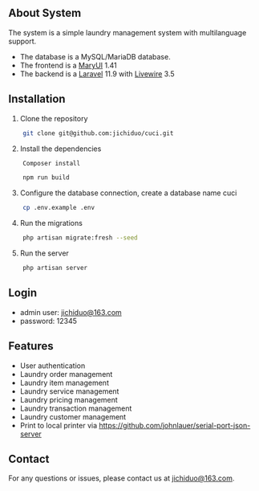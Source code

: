 ## About System
The system is a simple laundry management system with multilanguage support.
- The database is a MySQL/MariaDB database.
- The frontend is a [MaryUI](https://mary-ui.com/) 1.41
- The backend is a [Laravel](https://laravel.com/) 11.9 with [Livewire](https://livewire.laravel.com/) 3.5

## Installation
1. Clone the repository
``` bash
    git clone git@github.com:jichiduo/cuci.git
```

2. Install the dependencies 
``` bash
    Composer install 

    npm run build
```
3. Configure the database connection, create a database name cuci
``` bash
    cp .env.example .env
```
4. Run the migrations 
``` bash
    php artisan migrate:fresh --seed
```    
5. Run the server 
``` bash
    php artisan server
```
## Login

- admin user: jichiduo@163.com 
- password: 12345

## Features
- User authentication
- Laundry order management
- Laundry item management
- Laundry service management
- Laundry pricing management
- Laundry transaction management
- Laundry customer management
- Print to local printer via https://github.com/johnlauer/serial-port-json-server

## Contact
For any questions or issues, please contact us at [jichiduo@163.com](mailto:jichiduo@163.com).